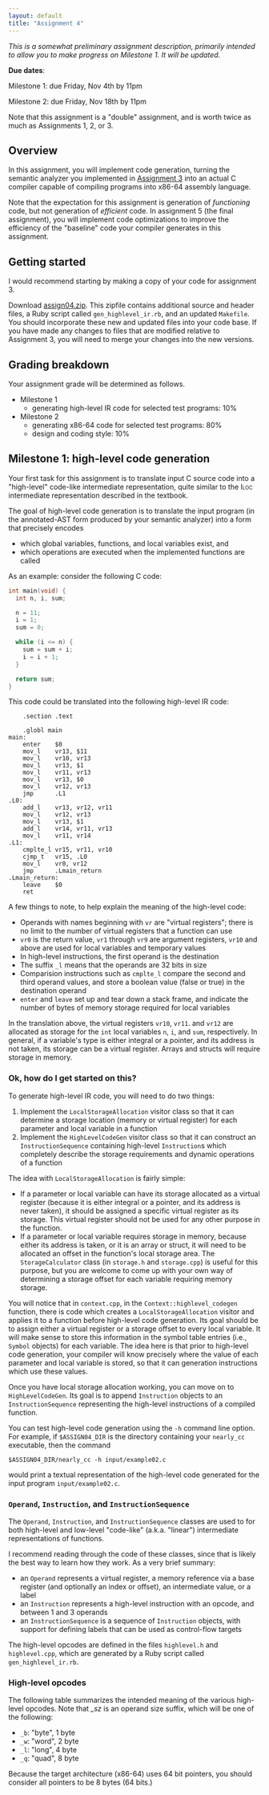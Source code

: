 ```yaml
---
layout: default
title: "Assignment 4"
---
```


*This is a somewhat preliminary assignment description, primarily intended
to allow you to make progress on Milestone 1. It will be updated.*

**Due dates**:

Milestone 1: due Friday, Nov 4th by 11pm

Milestone 2: due Friday, Nov 18th by 11pm

Note that this assignment is a "double" assignment, and is worth twice
as much as Assignments 1, 2, or 3.

## Overview

In this assignment, you will implement code generation, turning
the semantic analyzer you implemented in [Assignment 3](assign/assign03.html)
into an actual C compiler capable of compiling programs into
x86-64 assembly language.

Note that the expectation for this assignment is generation of
*functioning* code, but not generation of *efficient* code.
In assignment 5 (the final assignment), you will implement code
optimizations to improve the efficiency of the "baseline" code
your compiler generates in this assignment.

## Getting started

I would recommend starting by making a copy of your code for assignment 3.

Download [assign04.zip](assign04.zip). This zipfile contains additional
source and header files, a Ruby script called `gen_highlevel_ir.rb`,
and an updated `Makefile`. You should incorporate these new and updated
files into your code base.  If you have made any changes to files that
are modified relative to Assignment 3, you will need to merge your
changes into the new versions.

## Grading breakdown

Your assignment grade will be determined as follows.

* Milestone 1
  * generating high-level IR code for selected test programs: 10%
* Milestone 2
  * generating x86-64 code for selected test programs: 80%
  * design and coding style: 10%

## Milestone 1: high-level code generation

Your first task for this assignment is to translate input C source code
into a "high-level" code-like intermediate representation, quite similar
to the <span style="font-variant: small-caps;">Iloc</span> intermediate
representation described in the textbook.

The goal of high-level code generation is to translate the input program
(in the annotated-AST form produced by your semantic analyzer)
into a form that precisely encodes

* which global variables, functions, and local variables exist, and
* which operations are executed when the implemented functions
  are called

As an example: consider the following C code:

```c
int main(void) {
  int n, i, sum;

  n = 11;
  i = 1;
  sum = 0;

  while (i <= n) {
    sum = sum + i;
    i = i + 1;
  }

  return sum;
}
```

This code could be translated into the following high-level IR code:

```
	.section .text

	.globl main
main:
	enter    $0
	mov_l    vr13, $11
	mov_l    vr10, vr13
	mov_l    vr13, $1
	mov_l    vr11, vr13
	mov_l    vr13, $0
	mov_l    vr12, vr13
	jmp      .L1
.L0:
	add_l    vr13, vr12, vr11
	mov_l    vr12, vr13
	mov_l    vr13, $1
	add_l    vr14, vr11, vr13
	mov_l    vr11, vr14
.L1:
	cmplte_l vr15, vr11, vr10
	cjmp_t   vr15, .L0
	mov_l    vr0, vr12
	jmp      .Lmain_return
.Lmain_return:
	leave    $0
	ret
```

A few things to note, to help explain the meaning of the high-level
code:

* Operands with names beginning with `vr` are "virtual registers";
  there is no limit to the number of virtual registers that a function
  can use
* `vr0` is the return value, `vr1` through `vr9` are argument
  registers, `vr10` and above are used for local variables and
  temporary values
* In high-level instructions, the first operand is the destination
* The suffix `_l` means that the operands are 32 bits in size
* Comparision instructions such as `cmplte_l` compare the second
  and third operand values, and store a boolean value (false or true)
  in the destination operand
* `enter` and `leave` set up and tear down a stack frame, and
  indicate the number of bytes of memory storage required for local
  variables

In the translation above, the virtual registers `vr10`, `vr11`. and
`vr12` are allocated as storage for the `int` local variables
`n`, `i`, and `sum`, respectively.  In general, if a variable's
type is either integral or a pointer, and its address is not taken,
its storage can be a virtual register.  Arrays and structs will require
storage in memory.

### Ok, how do I get started on this?

To generate high-level IR code, you will need to do two things:

1. Implement the `LocalStorageAllocation` visitor class so that
   it can determine a storage location (memory or virtual register)
   for each parameter and local variable in a function
2. Implement the `HighLevelCodeGen` visitor class so that it can
   construct an `InstructionSequence` containing high-level
   `Instruction`s which completely describe the storage requirements
   and dynamic operations of a function

The idea with `LocalStorageAllocation` is fairly simple:

* If a parameter or local variable can have its storage allocated
  as a virtual register (because it is either integral or a pointer,
  and its address is never taken), it should be assigned a specific
  virtual register as its storage. This virtual register should
  not be used for any other purpose in the function.
* If a parameter or local variable requires storage in memory,
  because either its address is taken, or it is an array or struct,
  it will need to be allocated an offset in the function's local storage
  area.   The `StorageCalculator` class (in `storage.h` and `storage.cpp`)
  is useful for this purpose, but you are welcome to come up with your
  own way of determining a storage offset for each variable requiring
  memory storage.

You will notice that in `context.cpp`, in the `Context::highlevel_codegen`
function, there is code which creates a `LocalStorageAllocation`
visitor and applies it to a function before high-level code generation.
Its goal should be to assign either a virtual register or a storage offset
to every local variable.  It will make sense to store this information
in the symbol table entries (i.e., `Symbol` objects) for each variable.
The idea here is that prior to high-level code generation, your compiler
will know precisely where the value of each parameter and local variable
is stored, so that it can generation instructions which use these values.

Once you have local storage allocation working, you can move on to
`HighLevelCodeGen`. Its goal is to append `Instruction` objects to an
`InstructionSequence` representing the high-level instructions of a
compiled function.

You can test high-level code generation using the `-h` command line
option. For example, if `$ASSIGN04_DIR` is the directory containing your
`nearly_cc` executable, then the command

```
$ASSIGN04_DIR/nearly_cc -h input/example02.c
```

would print a textual representation of the high-level code generated for
the input program `input/example02.c`.

### `Operand`, `Instruction`, and `InstructionSequence`

The `Operand`, `Instruction`, and `InstructionSequence` classes are used
to for both high-level and low-level "code-like" (a.k.a. "linear")
intermediate representations of functions.

I recommend reading through the code of these classes, since that
is likely the best way to learn how they work.  As a very brief summary:

* an `Operand` represents a virtual register, a memory reference
  via a base register (and optionally an index or offset),
  an intermediate value, or a label
* an `Instruction` represents a high-level instruction with an
  opcode, and between 1 and 3 operands
* an `InstructionSequence` is a sequence of `Instruction` objects,
  with support for defining labels that can be used as control-flow
  targets

The high-level opcodes are defined in the files `highlevel.h` and
`highlevel.cpp`, which are generated by a Ruby script called
`gen_highlevel_ir.rb`.

### High-level opcodes

The following table summarizes the intended meaning of the various
high-level opcodes.  Note that *\_sz* is an operand size suffix,
which will be one of the following:

* `_b`: "byte", 1 byte
* `_w`: "word", 2 byte
* `_l`: "long", 4 byte
* `_q`: "quad", 8 byte

Because the target architecture (x86-64) uses 64 bit pointers, you should
consider all pointers to be 8 bytes (64 bits.)

<!--
Describe the IR classes. (See what we can re-use from last time.)

High level code generation: store an `Operand` in the `Node` to represent
the place where its value is stored.  So, to generate code for an AST
node:

1. Generate instructions that will place the result of the evaluation
   in a vreg or in memory
2. Set the node's operand to reflect the place where the value was
   stored

Strategy: start with very simple test programs that use very few
language features. Use assertions to make the compiler exit if it
reaches a language feature that's not handled yet.

(Maybe suggest an order of test programs to try.)
-->
